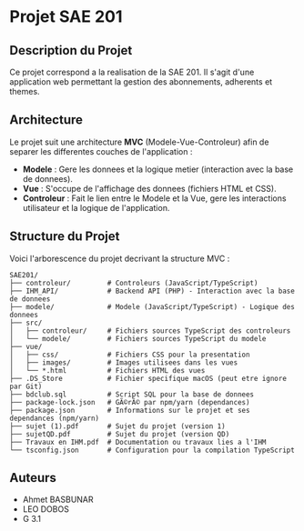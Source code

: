 # Projet SAE 201

## Description du Projet

Ce projet correspond a la realisation de la SAE 201. Il s'agit d'une application web permettant la gestion des abonnements, adherents et themes.

## Architecture

Le projet suit une architecture **MVC** (Modele-Vue-Controleur) afin de separer les differentes couches de l'application :

*   **Modele** : Gere les donnees et la logique metier (interaction avec la base de donnees).
*   **Vue** : S'occupe de l'affichage des donnees (fichiers HTML et CSS).
*   **Controleur** : Fait le lien entre le Modele et la Vue, gere les interactions utilisateur et la logique de l'application.

## Structure du Projet

Voici l'arborescence du projet decrivant la structure MVC :

```
SAE201/
├── controleur/         # Controleurs (JavaScript/TypeScript)
├── IHM_API/            # Backend API (PHP) - Interaction avec la base de donnees
├── modele/             # Modele (JavaScript/TypeScript) - Logique des donnees
├── src/
│   ├── controleur/     # Fichiers sources TypeScript des controleurs
│   └── modele/         # Fichiers sources TypeScript du modele
├── vue/
│   ├── css/            # Fichiers CSS pour la presentation
│   ├── images/         # Images utilisees dans les vues
│   └── *.html          # Fichiers HTML des vues
├── .DS_Store           # Fichier specifique macOS (peut etre ignore par Git)
├── bdclub.sql          # Script SQL pour la base de donnees
├── package-lock.json   # GÃ©rÃ© par npm/yarn (dependances)
├── package.json        # Informations sur le projet et ses dependances (npm/yarn)
├── sujet (1).pdf       # Sujet du projet (version 1)
├── sujetQD.pdf         # Sujet du projet (version QD)
├── Travaux en IHM.pdf  # Documentation ou travaux lies a l'IHM
└── tsconfig.json       # Configuration pour la compilation TypeScript
```

## Auteurs

*   Ahmet BASBUNAR
*   LEO DOBOS
*   G 3.1

